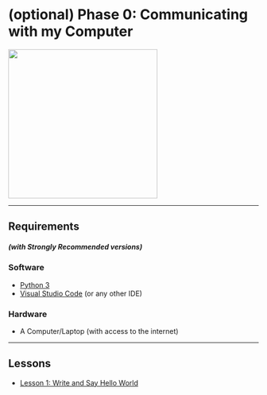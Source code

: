 # (optional) Phase 0: Communicating with my Computer

<img src="https://www.keybr.com/cover.png" width="300">


---
## Requirements 
##### (with Strongly Recommended versions)
### Software
* [Python 3](https://www.python.org/download/releases/3.0/) 
* [Visual Studio Code](https://code.visualstudio.com/) (or any other IDE)
### Hardware
* A Computer/Laptop (with access to the internet)
--- 
## Lessons
* [Lesson 1: Write and Say Hello World](lesson_1/README.md)
